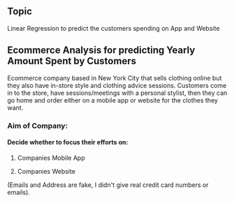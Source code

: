 ## Topic
Linear Regression to predict the customers spending on App and Website
## Ecommerce Analysis for predicting Yearly Amount Spent by Customers
Ecommerce company based in New York City that sells clothing online but they also have in-store style and clothing advice sessions. Customers come in to the store, have sessions/meetings with a personal stylist, then they can go home and order either on a mobile app or website for the clothes they want.

### Aim of Company:
#### Decide whether to focus their efforts on: 
1. Companies Mobile App

2. Companies Website

(Emails and Address are fake, I didn't give real credit card numbers or emails).
